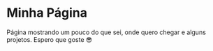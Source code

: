 # Minha Página 
Página mostrando um pouco do que sei, onde quero chegar e alguns projetos. Espero que goste :sunglasses:
